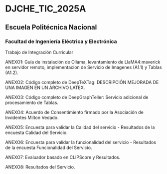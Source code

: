 # DJCHE_TIC_2025A

## Escuela Politécnica Nacional
### Facultad de Ingeniería Eléctrica y Electrónica

Trabajo de Integración Curricular 

ANEXO1: Guía de instalación de Ollama, levantamiento de LlaMA4:maverick en servidor remoto, implementacion de Servicio de Imagenes (A1.1) y Tablas (A1.2).

ANEXO2: Código completo de DeepTeXTag: DESCRIPCIÓN MEJORADA DE UNA IMAGEN EN UN ARCHIVO LATEX.

ANEXO3: Código completo de DeepGraphTeller: Servicio adicional de procesamiento de Tablas.

ANEXO4: Acuerdo de Consentimiento firmado por la Asociación de Invidentes Milton Vedado.

ANEXO5: Encuesta para validar la Calidad del servicio - Resultados de la encuesta Calidad del Servicio.

ANEXO6: Encuesta para validar la funcionalidad del servicio - Resultados de la encuesta Funcionalidad del Servicio.

ANEXO7: Evaluador basado en CLIPScore y Resultados.

ANEXO8: Resultados del Servicio.


